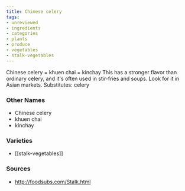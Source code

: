 ```yaml
---
title: Chinese celery
tags:
- unreviewed
- ingredients
- categories
- plants
- produce
- vegetables
- stalk-vegetables
---
```

Chinese celery = khuen chai = kinchay This has a stronger flavor than ordinary celery, and it's often used in stir-fries and soups. Look for it in Asian markets. Substitutes: celery

### Other Names

* Chinese celery
* khuen chai
* kinchay

### Varieties

* [[stalk-vegetables]]

### Sources
* http://foodsubs.com/Stalk.html
